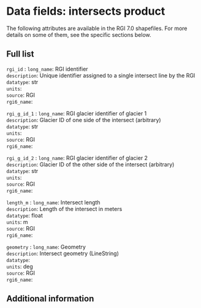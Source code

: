 # Data fields: intersects product 

The following attributes are available in the RGI 7.0 shapefiles. For more details on some of them, see the specific sections below.

## Full list

`rgi_id`
: `long_name`: RGI identifier <br/> `description`: Unique identifier assigned to a single intersect line by the RGI <br/> `datatype`: str <br/> `units`:  <br/> `source`: RGI <br/> `rgi6_name`: 

`rgi_g_id_1`
: `long_name`: RGI glacier identifier of glacier 1 <br/> `description`: Glacier ID of one side of the intersect (arbitrary) <br/> `datatype`: str <br/> `units`:  <br/> `source`: RGI <br/> `rgi6_name`: 

`rgi_g_id_2`
: `long_name`: RGI glacier identifier of glacier 2 <br/> `description`: Glacier ID of the other side of the intersect (arbitrary) <br/> `datatype`: str <br/> `units`:  <br/> `source`: RGI <br/> `rgi6_name`: 

`length_m`
: `long_name`: Intersect length <br/> `description`: Length of the intersect in meters <br/> `datatype`: float <br/> `units`: m <br/> `source`: RGI <br/> `rgi6_name`: 

`geometry`
: `long_name`: Geometry <br/> `description`: Intersect geometry (LineString) <br/> `datatype`:  <br/> `units`: deg <br/> `source`: RGI <br/> `rgi6_name`: 


## Additional information

